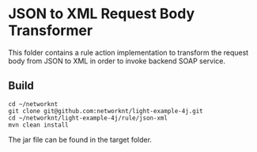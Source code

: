 # JSON to XML Request Body Transformer

This folder contains a rule action implementation to transform the request body from JSON to XML in order to invoke backend SOAP service.


## Build


```
cd ~/networknt
git clone git@github.com:networknt/light-example-4j.git
cd ~/networknt/light-example-4j/rule/json-xml
mvn clean install
```

The jar file can be found in the target folder.
